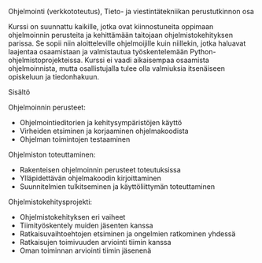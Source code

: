 Ohjelmointi (verkkototeutus), Tieto- ja viestintätekniikan perustutkinnon osa


 Kurssi on suunnattu kaikille, jotka ovat kiinnostuneita oppimaan ohjelmoinnin perusteita ja kehittämään taitojaan ohjelmistokehityksen parissa. Se sopii niin aloitteleville ohjelmoijille kuin niillekin, jotka haluavat laajentaa osaamistaan ja valmistautua työskentelemään Python-ohjelmistoprojekteissa. Kurssi ei vaadi aikaisempaa osaamista ohjelmoinnista, mutta osallistujalla tulee olla valmiuksia itsenäiseen opiskeluun ja tiedonhakuun.

Sisältö

Ohjelmoinnin perusteet:

- Ohjelmointieditorien ja kehitysympäristöjen käyttö
- Virheiden etsiminen ja korjaaminen ohjelmakoodista
- Ohjelman toimintojen testaaminen

Ohjelmiston toteuttaminen:

- Rakenteisen ohjelmoinnin perusteet toteutuksissa
- Ylläpidettävän ohjelmakoodin kirjoittaminen
- Suunnitelmien tulkitseminen ja käyttöliittymän toteuttaminen

Ohjelmistokehitysprojekti:

- Ohjelmistokehityksen eri vaiheet
- Tiimityöskentely muiden jäsenten kanssa
- Ratkaisuvaihtoehtojen etsiminen ja ongelmien ratkominen yhdessä
- Ratkaisujen toimivuuden arviointi tiimin kanssa
- Oman toiminnan arviointi tiimin jäsenenä 